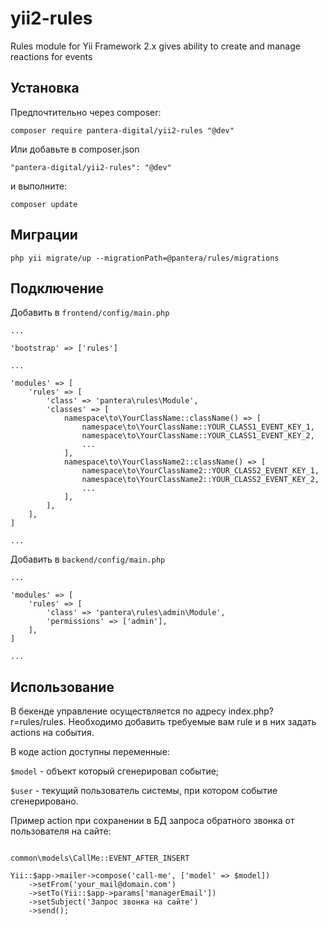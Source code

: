 # yii2-rules
Rules module for Yii Framework 2.x gives ability to create and manage reactions for events

## Установка
Предпочтительно через composer:
```
composer require pantera-digital/yii2-rules "@dev"
```
Или добавьте в composer.json
```
"pantera-digital/yii2-rules": "@dev"
```
и выполните:
```
composer update
```

## Миграции
```
php yii migrate/up --migrationPath=@pantera/rules/migrations
```

## Подключение

Добавить в ```frontend/config/main.php```
```
...

'bootstrap' => ['rules']

...

'modules' => [
    'rules' => [
        'class' => 'pantera\rules\Module',
        'classes' => [
            namespace\to\YourClassName::className() => [
                namespace\to\YourClassName::YOUR_CLASS1_EVENT_KEY_1,
                namespace\to\YourClassName::YOUR_CLASS1_EVENT_KEY_2,
                ...
            ],
            namespace\to\YourClassName2::className() => [
                namespace\to\YourClassName2::YOUR_CLASS2_EVENT_KEY_1,
                namespace\to\YourClassName2::YOUR_CLASS2_EVENT_KEY_2,
                ...
            ],
        ],
    ],
]

...
```

Добавить в ```backend/config/main.php```
```
...

'modules' => [
    'rules' => [
        'class' => 'pantera\rules\admin\Module',
        'permissions' => ['admin'],
    ],
]

...
```

## Использование
В бекенде управление осуществляется по адресу index.php?r=rules/rules. Необходимо добавить требуемые вам rule и в них задать actions на события.

В коде action доступны переменные:

```$model``` - объект который сгенерировал событие;

```$user``` - текущий пользователь системы, при котором событие сгенерировано.

Пример action при сохранении в БД запроса обратного звонка от пользователя на сайте:

```

common\models\CallMe::EVENT_AFTER_INSERT

Yii::$app->mailer->compose('call-me', ['model' => $model])
    ->setFrom('your_mail@domain.com')
    ->setTo(Yii::$app->params['managerEmail'])
    ->setSubject('Запрос звонка на сайте')
    ->send();
```
